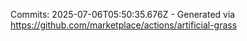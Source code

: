 Commits: 2025-07-06T05:50:35.676Z - Generated via https://github.com/marketplace/actions/artificial-grass
<br>
